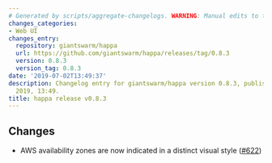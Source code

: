 ```yaml
---
# Generated by scripts/aggregate-changelogs. WARNING: Manual edits to this files will be overwritten.
changes_categories:
- Web UI
changes_entry:
  repository: giantswarm/happa
  url: https://github.com/giantswarm/happa/releases/tag/0.8.3
  version: 0.8.3
  version_tag: 0.8.3
date: '2019-07-02T13:49:37'
description: Changelog entry for giantswarm/happa version 0.8.3, published on 02 July
  2019, 13:49.
title: happa release v0.8.3
---
```


## Changes

- AWS availability zones are now indicated in a distinct visual style ([#622](https://github.com/giantswarm/happa/pull/622))
